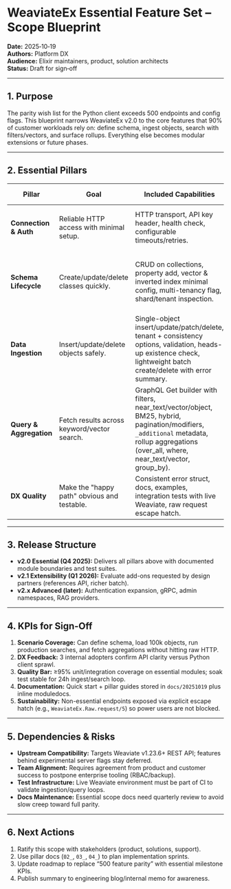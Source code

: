 # WeaviateEx Essential Feature Set – Scope Blueprint

**Date:** 2025‑10‑19  
**Authors:** Platform DX  
**Audience:** Elixir maintainers, product, solution architects  
**Status:** Draft for sign‑off

---

## 1. Purpose

The parity wish list for the Python client exceeds 500 endpoints and config flags. This blueprint narrows WeaviateEx v2.0 to the core features that 90% of customer workloads rely on: define schema, ingest objects, search with filters/vectors, and surface rollups. Everything else becomes modular extensions or future phases.

---

## 2. Essential Pillars

| Pillar | Goal | Included Capabilities | Deferred / Out of Scope |
| --- | --- | --- | --- |
| **Connection & Auth** | Reliable HTTP access with minimal setup. | HTTP transport, API key header, health check, configurable timeouts/retries. | OAuth/OIDC, proxy support, gRPC, embedded mode, custom header builder. |
| **Schema Lifecycle** | Create/update/delete classes quickly. | CRUD on collections, property add, vector & inverted index minimal config, multi-tenancy flag, shard/tenant inspection. | Config builders for every index knob, vectorizer catalog, generative module injection, replication tuning UI. |
| **Data Ingestion** | Insert/update/delete objects safely. | Single-object insert/update/patch/delete, tenant + consistency options, validation, heads-up existence check, lightweight batch create/delete with error summary. | Auto-flush batching, gRPC streaming, per-object retry policies, reference mutation utilities, advanced batch stats. |
| **Query & Aggregation** | Fetch results across keyword/vector search. | GraphQL Get builder with filters, near_text/vector/object, BM25, hybrid, pagination/modifiers, `_additional` metadata, rollup aggregations (over_all, where, near_text/vector, group_by). | near_image/media, multi-vector targeting, cursor pagination (`after`), GraphQL explain fields, generative responses, cross-collection joins. |
| **DX Quality** | Make the "happy path" obvious and testable. | Consistent error struct, docs, examples, integration tests with live Weaviate, raw request escape hatch. | ORM wrapper, async client, macros for DSL, CLI tooling, full admin APIs. |

---

## 3. Release Structure

- **v2.0 Essential (Q4 2025):** Delivers all pillars above with documented module boundaries and test suites.  
- **v2.1 Extensibility (Q1 2026):** Evaluate add-ons requested by design partners (references API, richer batch).  
- **v2.x Advanced (later):** Authentication expansion, gRPC, admin namespaces, RAG providers.

---

## 4. KPIs for Sign-Off

1. **Scenario Coverage:** Can define schema, load 100k objects, run production searches, and fetch aggregations without hitting raw HTTP.  
2. **DX Feedback:** 3 internal adopters confirm API clarity versus Python client sprawl.  
3. **Quality Bar:** ≥95% unit/integration coverage on essential modules; soak test stable for 24h ingest/search loop.  
4. **Documentation:** Quick start + pillar guides stored in `docs/20251019` plus inline moduledocs.  
5. **Sustainability:** Non-essential endpoints exposed via explicit escape hatch (e.g., `WeaviateEx.Raw.request/5`) so power users are not blocked.

---

## 5. Dependencies & Risks

- **Upstream Compatibility:** Targets Weaviate v1.23.6+ REST API; features behind experimental server flags stay deferred.  
- **Team Alignment:** Requires agreement from product and customer success to postpone enterprise tooling (RBAC/backup).  
- **Test Infrastructure:** Live Weaviate environment must be part of CI to validate ingestion/query loops.  
- **Docs Maintenance:** Essential scope docs need quarterly review to avoid slow creep toward full parity.

---

## 6. Next Actions

1. Ratify this scope with stakeholders (product, solutions, support).  
2. Use pillar docs (`02_`, `03_`, `04_`) to plan implementation sprints.  
3. Update roadmap to replace “500 feature parity” with essential milestone KPIs.  
4. Publish summary to engineering blog/internal memo for awareness.

